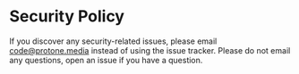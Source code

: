 # Security Policy

If you discover any security-related issues, please email code@protone.media instead of using the issue tracker. Please do not email any questions, open an issue if you have a question.

